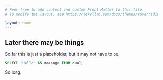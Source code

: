 ```yaml
---
# Feel free to add content and custom Front Matter to this file.
# To modify the layout, see https://jekyllrb.com/docs/themes/#overriding-theme-defaults

layout: home
---
```


## Later there may be things
So far this is just a placeholder, but it may not have to be.

```sql
SELECT 'Hello' AS message FROM dual;
```

So long.